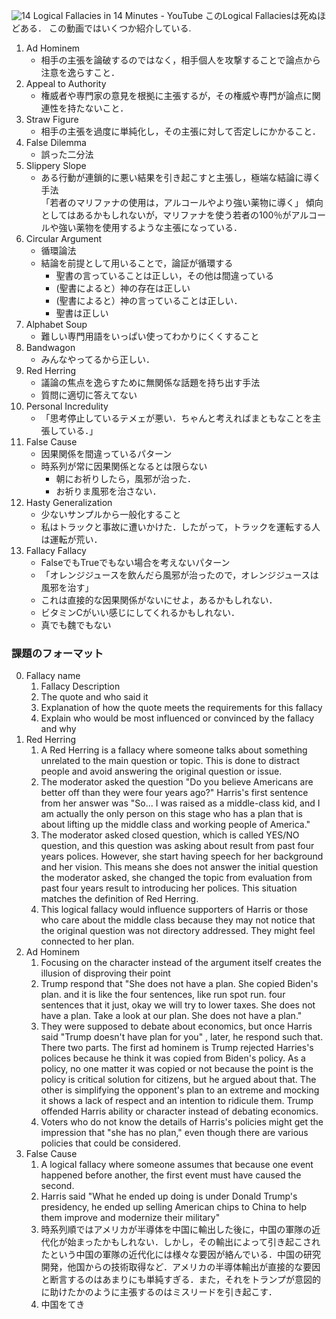 ![14 Logical Fallacies in 14 Minutes - YouTube](https://www.youtube.com/watch?v=4QepFGJj74o)
このLogical Fallaciesは死ぬほどある．
この動画ではいくつか紹介している.
1. Ad Hominem
	- 相手の主張を論破するのではなく，相手個人を攻撃することで論点から注意を逸らすこと．
1. Appeal to Authority
	 - 権威者や専門家の意見を根拠に主張するが，その権威や専門が論点に関連性を持たないこと．
1. Straw Figure
	- 相手の主張を過度に単純化し，その主張に対して否定しにかかること．
1. False Dilemma
	- 誤った二分法
1. Slippery Slope
	- ある行動が連鎖的に悪い結果を引き起こすと主張し，極端な結論に導く手法<br>
	   「若者のマリファナの使用は，アルコールやより強い薬物に導く」
	   傾向としてはあるかもしれないが，マリファナを使う若者の100％がアルコールや強い薬物を使用するような主張になっている．
1. Circular Argument
	- 循環論法
	- 結論を前提として用いることで，論証が循環する
		- 聖書の言っていることは正しい，その他は間違っている
		- (聖書によると）神の存在は正しい
		- (聖書によると）神の言っていることは正しい．
		- 聖書は正しい
1. Alphabet Soup
	-  難しい専門用語をいっぱい使ってわかりにくくすること
1. Bandwagon
	- みんなやってるから正しい．
1. Red Herring
	- 議論の焦点を逸らすために無関係な話題を持ち出す手法
	- 質問に適切に答えてない
1. Personal Incredulity
	- 「思考停止しているテメェが悪い．ちゃんと考えればまともなことを主張している．」
1. False Cause
	- 因果関係を間違っているパターン
	- 時系列が常に因果関係となるとは限らない
		- 朝にお祈りしたら，風邪が治った．
		- お祈りま風邪を治さない．
1. Hasty Generalization
	- 少ないサンプルから一般化すること
	- 私はトラックと事故に遭いかけた．したがって，トラックを運転する人は運転が荒い．
1. Fallacy Fallacy
	- FalseでもTrueでもない場合を考えないパターン
	- 「オレンジジュースを飲んだら風邪が治ったので，オレンジジュースは風邪を治す」
	- これは直接的な因果関係がないにせよ，あるかもしれない．
	- ビタミンCがいい感じにしてくれるかもしれない．
	- 真でも魏でもない



### 課題のフォーマット
0. Fallacy name
	1. Fallacy Description
	2. The quote and who said it
	3. Explanation of how the quote meets the requirements for this fallacy
	4. Explain who would be most influenced or convinced by the fallacy and why
1. Red Herring
	1. A Red Herring is a fallacy where someone talks about something unrelated to the main question or topic. This is done to distract people and avoid answering the original question or issue.
	2. The moderator asked the question "Do you believe Americans are better off than they were four years ago?" Harris's first sentence from her answer was "So... I was raised as a middle-class kid, and I am actually the only person on this stage who has a plan that is about lifting up the middle class and working people of America."
	3. The moderator asked closed question, which is called YES/NO question, and this question was asking about result from past four years polices. However, she start having speech for her background and her vision. This means she does not answer the initial question the moderator asked, she changed the topic from evaluation from past four years result to introducing her polices. This situation matches the definition of Red Herring.
	4. This logical fallacy would influence supporters of Harris or those who care about the middle class because they may not notice that the original question was not directory addressed. They might feel connected to her plan.
1. Ad Hominem
	1. Focusing on the character instead of the argument itself creates the illusion of disproving their point
	2. Trump respond that "She does not have a plan. She copied Biden's plan. and it is like the four sentences, like run spot run. four sentences that it just, okay we will try to lower taxes. She does not have a plan. Take a look at our plan. She does not have a plan."
	4. They were supposed to debate about economics, but once Harris said "Trump doesn't have plan for you" , later, he respond such that. There two parts. The first ad hominem is Trump rejected Harries's polices because he think it was copied from Biden's policy. As a policy, no one matter it was copied or not because the point is the policy is critical solution for citizens, but he argued about that. The other is simplifying the opponent's plan to an extreme and mocking it shows a lack of respect and an intention to ridicule them. Trump offended Harris ability or character instead of debating economics.
	5. Voters who do not know the details of Harris's policies might get the impression that "she has no plan," even though there are various policies that could be considered.
0. False Cause
	1. A logical fallacy where someone assumes that because one event happened before another, the first event must have caused the second.
	2. Harris said "What he ended up doing is under Donald Trump's presidency, he ended up selling American chips to China to help them improve and modernize their military"
	3. 時系列順ではアメリカが半導体を中国に輸出した後に，中国の軍隊の近代化が始まったかもしれない．しかし，その輸出によって引き起こされたという中国の軍隊の近代化には様々な要因が絡んでいる．中国の研究開発，他国からの技術取得など．アメリカの半導体輸出が直接的な要因と断言するのはあまりにも単純すぎる．また，それをトランプが意図的に助けたかのように主張するのはミスリードを引き起こす．
	4. 中国をてき